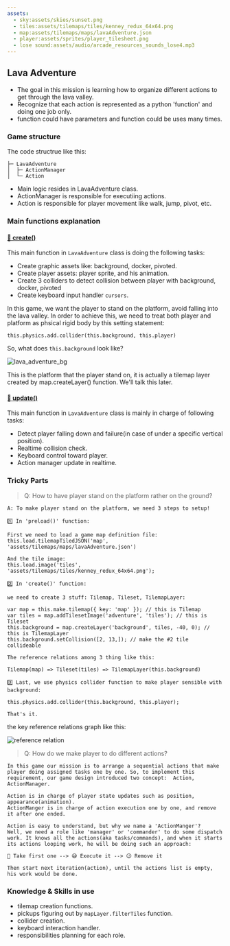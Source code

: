 ```yaml
---
assets: 
  - sky:assets/skies/sunset.png
  - tiles:assets/tilemaps/tiles/kenney_redux_64x64.png
  - map:assets/tilemaps/maps/lavaAdventure.json
  - player:assets/sprites/player_tilesheet.png
  - lose sound:assets/audio/arcade_resources_sounds_lose4.mp3
---
```


## Lava Adventure

- The goal in this mission is learning how to organize different actions to get through the lava valley.
- Recognize that each action is represented as a python 'function' and doing one job only.
- function could have parameters and function could be uses many times.

### Game structure

The code structrue like this:

```
├─ LavaAdventure
│  ├─ ActionManager
│  └─ Action
```

- Main logic resides in LavaAdventure class.
- ActionManager is responsible for executiing actions.
- Action is responsible for player movement like walk, jump, pivot, etc.

### Main functions explanation

#### [🍭 create()](/disclosure?line=45)

This main function in `LavaAdventure` class is doing the following tasks:

- Create graphic assets like: background, docker, pivoted.
- Create player assets: player sprite, and his animation.
- Create 3 colliders to detect collision between player with background, docker, pivoted
- Create keyboard input handler `cursors`.

In this game, we want the player to stand on the platform, avoid falling into the lava valley. In order to achieve this, we need to treat both player and platform as phsical rigid body by this setting statement:

```
this.physics.add.collider(this.background, this.player)
```

So, what does `this.background` look like?

![lava_adventure_bg](assets/tilemaps/tiles/lavaAdventure_background.png)

This is the platform that the player stand on, it is actually a tilemap layer created by map.createLayer() function. We'll talk this later.

#### [🍭 update()](/disclosure?line=202)

This main function in `LavaAdventure` class is mainly in charge of following tasks:

- Detect player falling down and failure(in case of under a specific vertical position).
- Realtime collision check.
- Keyboard control toward player.
- Action manager update in realtime.

### Tricky Parts

> Q: How to have player stand on the platform rather on the ground?

```
A: To make player stand on the platform, we need 3 steps to setup!

1️⃣ In 'preload()' function:

First we need to load a game map definition file:
this.load.tilemapTiledJSON('map', 'assets/tilemaps/maps/lavaAdventure.json')

And the tile image:
this.load.image('tiles', 'assets/tilemaps/tiles/kenney_redux_64x64.png');

2️⃣ In 'create()' function:

we need to create 3 stuff: Tilemap, Tileset, TilemapLayer:

var map = this.make.tilemap({ key: 'map' }); // this is Tilemap
var tiles = map.addTilesetImage('adventure', 'tiles'); // this is Tileset
this.background = map.createLayer('background', tiles, -40, 0); // this is TilemapLayer
this.background.setCollision([2, 13,]); // make the #2 tile collideable

The reference relations among 3 thing like this:

Tilemap(map) => Tileset(tiles) => TilemapLayer(this.background)

3️⃣ Last, we use physics collider function to make player sensible with background:

this.physics.add.collider(this.background, this.player);

That's it.
```

the key reference relations graph like this:

![reference relation](games/code/tiles_map_reference.png)

> Q: How do we make player to do different actions?

```
In this game our mission is to arrange a sequential actions that make player doing assigned tasks one by one. So, to implement this requirement, our game design introduced two concept:  Action, ActionManager.

Action is in charge of player state updates such as position, appearance(animation).
ActionManger is in charge of action execution one by one, and remove it after one ended.

Action is easy to understand, but why we name a 'ActionManger'? 
Well, we need a role like 'manager' or 'commander' to do some dispatch work. It knows all the actions(aka tasks/commands), and when it starts its actions looping work, he will be doing such an approach:

🤔 Take first one --> 😅 Execute it --> 😉 Remove it 

Then start next iteration(action), until the actions list is empty, his work would be done.
```


### Knowledge & Skills in use

- tilemap creation functions.
- pickups figuring out by `mapLayer.filterTiles` function.
- collider creation.
- keyboard interaction handler.
- responsibilities planning for each role.